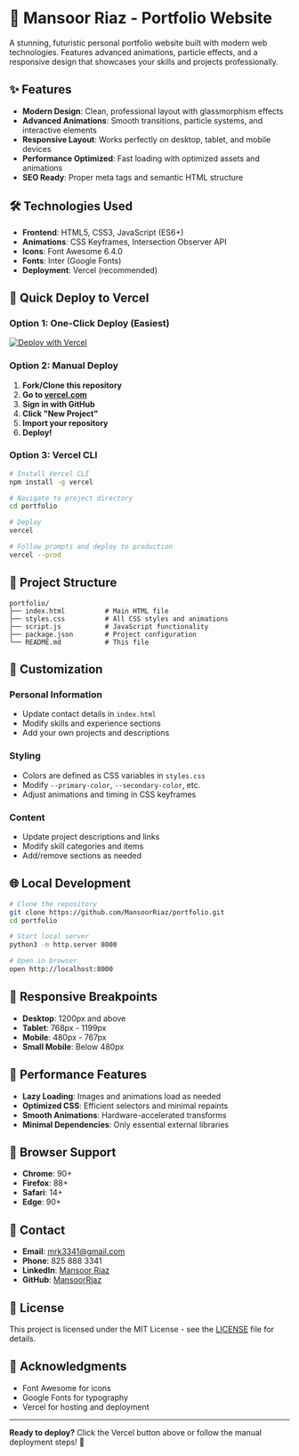 # 🚀 Mansoor Riaz - Portfolio Website

A stunning, futuristic personal portfolio website built with modern web technologies. Features advanced animations, particle effects, and a responsive design that showcases your skills and projects professionally.

## ✨ Features

- **Modern Design**: Clean, professional layout with glassmorphism effects
- **Advanced Animations**: Smooth transitions, particle systems, and interactive elements
- **Responsive Layout**: Works perfectly on desktop, tablet, and mobile devices
- **Performance Optimized**: Fast loading with optimized assets and animations
- **SEO Ready**: Proper meta tags and semantic HTML structure

## 🛠️ Technologies Used

- **Frontend**: HTML5, CSS3, JavaScript (ES6+)
- **Animations**: CSS Keyframes, Intersection Observer API
- **Icons**: Font Awesome 6.4.0
- **Fonts**: Inter (Google Fonts)
- **Deployment**: Vercel (recommended)

## 🚀 Quick Deploy to Vercel

### Option 1: One-Click Deploy (Easiest)

[![Deploy with Vercel](https://vercel.com/button)](https://vercel.com/new/clone?repository-url=https://github.com/MansoorRiaz/portfolio)

### Option 2: Manual Deploy

1. **Fork/Clone this repository**
2. **Go to [vercel.com](https://vercel.com)**
3. **Sign in with GitHub**
4. **Click "New Project"**
5. **Import your repository**
6. **Deploy!**

### Option 3: Vercel CLI

```bash
# Install Vercel CLI
npm install -g vercel

# Navigate to project directory
cd portfolio

# Deploy
vercel

# Follow prompts and deploy to production
vercel --prod
```

## 📁 Project Structure

```
portfolio/
├── index.html          # Main HTML file
├── styles.css          # All CSS styles and animations
├── script.js           # JavaScript functionality
├── package.json        # Project configuration
└── README.md           # This file
```

## 🎨 Customization

### Personal Information
- Update contact details in `index.html`
- Modify skills and experience sections
- Add your own projects and descriptions

### Styling
- Colors are defined as CSS variables in `styles.css`
- Modify `--primary-color`, `--secondary-color`, etc.
- Adjust animations and timing in CSS keyframes

### Content
- Update project descriptions and links
- Modify skill categories and items
- Add/remove sections as needed

## 🌐 Local Development

```bash
# Clone the repository
git clone https://github.com/MansoorRiaz/portfolio.git
cd portfolio

# Start local server
python3 -m http.server 8000

# Open in browser
open http://localhost:8000
```

## 📱 Responsive Breakpoints

- **Desktop**: 1200px and above
- **Tablet**: 768px - 1199px
- **Mobile**: 480px - 767px
- **Small Mobile**: Below 480px

## 🚀 Performance Features

- **Lazy Loading**: Images and animations load as needed
- **Optimized CSS**: Efficient selectors and minimal repaints
- **Smooth Animations**: Hardware-accelerated transforms
- **Minimal Dependencies**: Only essential external libraries

## 🔧 Browser Support

- **Chrome**: 90+
- **Firefox**: 88+
- **Safari**: 14+
- **Edge**: 90+

## 📧 Contact

- **Email**: mrk3341@gmail.com
- **Phone**: 825 888 3341
- **LinkedIn**: [Mansoor Riaz](https://www.linkedin.com/in/mansoor-riaz-391abb118)
- **GitHub**: [MansoorRiaz](https://github.com/MansoorRiaz)

## 📄 License

This project is licensed under the MIT License - see the [LICENSE](LICENSE) file for details.

## 🙏 Acknowledgments

- Font Awesome for icons
- Google Fonts for typography
- Vercel for hosting and deployment

---

**Ready to deploy?** Click the Vercel button above or follow the manual deployment steps! 🚀
